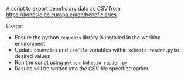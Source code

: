 A script to export beneficiary data as CSV from https://kohesio.ec.europa.eu/en/beneficiaries.

Usage:
- Ensure the python `requests` library is installed in the working environment
- Update `countries` and `csvFile` variables within `kohesio-reader.py` to desired values
- Run the script using `python kohesio-reader.py`
- Results will be written into the CSV file specified earlier
